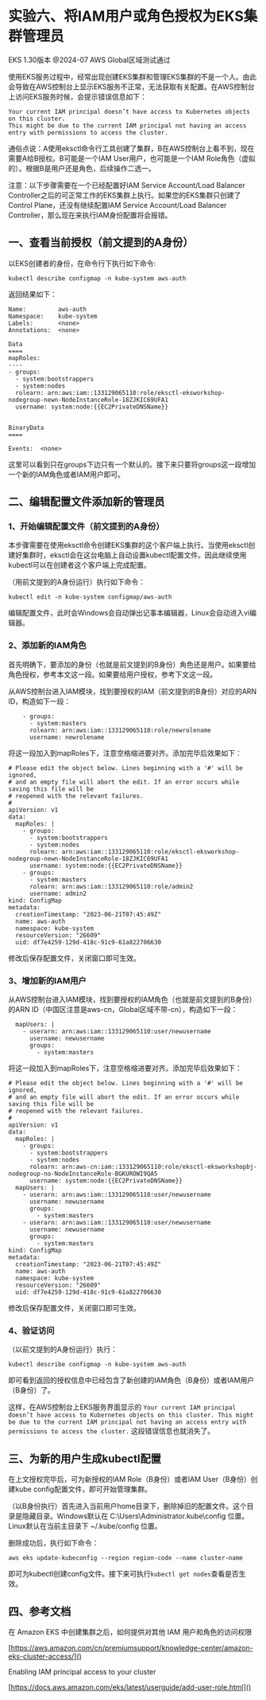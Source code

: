 # 实验六、将IAM用户或角色授权为EKS集群管理员

EKS 1.30版本 @2024-07 AWS Global区域测试通过

使用EKS服务过程中，经常出现创建EKS集群和管理EKS集群的不是一个人。由此会导致在AWS控制台上显示EKS服务不正常，无法获取有关配置。在AWS控制台上访问EKS服务时候，会提示错误信息如下：

```
Your current IAM principal doesn’t have access to Kubernetes objects on this cluster.
This might be due to the current IAM principal not having an access entry with permissions to access the cluster.
```

通俗点说：A使用eksctl命令行工具创建了集群，B在AWS控制台上看不到，现在需要A给B授权。B可能是一个IAM User用户，也可能是一个IAM Role角色（虚拟的）。根据B是用户还是角色，后续操作二选一。

注意：以下步骤需要在一个已经配置好IAM Service Account/Load Balancer Controller之后的可正常工作的EKS集群上执行。如果您的EKS集群只创建了Control Plane，还没有继续配置IAM Service Account/Load Balancer Controller，那么现在来执行IAM身份配置将会报错。

## 一、查看当前授权（前文提到的A身份）

以EKS创建者的身份，在命令行下执行如下命令:

```
kubectl describe configmap -n kube-system aws-auth
```

返回结果如下：

```
Name:         aws-auth
Namespace:    kube-system
Labels:       <none>
Annotations:  <none>

Data
====
mapRoles:
----
- groups:
  - system:bootstrappers
  - system:nodes
  rolearn: arn:aws:iam::133129065110:role/eksctl-eksworkshop-nodegroup-newn-NodeInstanceRole-18ZJKIC69UFA1
  username: system:node:{{EC2PrivateDNSName}}


BinaryData
====

Events:  <none>
```

这里可以看到只在groups下边只有一个默认的。接下来只要将groups这一段增加一个新的IAM角色或者IAM用户即可。

## 二、编辑配置文件添加新的管理员

### 1、开始编辑配置文件（前文提到的A身份）

本步骤需要在使用eksctl命令创建EKS集群的这个客户端上执行。当使用eksctl创建好集群时，eksctl会在这台电脑上自动设置kubectl配置文件。因此继续使用kubectl可以在创建者这个客户端上完成配置。

（用前文提到的A身份运行）执行如下命令：

```
kubectl edit -n kube-system configmap/aws-auth
```

编辑配置文件，此时会Windows会自动弹出记事本编辑器，Linux会自动进入vi编辑器。

### 2、添加新的IAM角色

首先明确下，要添加的身份（也就是前文提到的B身份）角色还是用户。如果要给角色授权，参考本文这一段。如果要给用户授权，参考下文这一段。

从AWS控制台进入IAM模块，找到要授权的IAM（前文提到的B身份）对应的ARN ID，构造如下一段：

```
    - groups:
      - system:masters
      rolearn: arn:aws:iam::133129065110:role/newrolename
      username: newrolename
```

将这一段加入到mapRoles下，注意空格缩进要对齐。添加完毕后效果如下：

```
# Please edit the object below. Lines beginning with a '#' will be ignored,
# and an empty file will abort the edit. If an error occurs while saving this file will be
# reopened with the relevant failures.
#
apiVersion: v1
data:
  mapRoles: |
    - groups:
      - system:bootstrappers
      - system:nodes
      rolearn: arn:aws:iam::133129065110:role/eksctl-eksworkshop-nodegroup-newn-NodeInstanceRole-18ZJKIC69UFA1
      username: system:node:{{EC2PrivateDNSName}}
    - groups:
      - system:masters
      rolearn: arn:aws:iam::133129065110:role/admin2
      username: admin2
kind: ConfigMap
metadata:
  creationTimestamp: "2023-06-21T07:45:49Z"
  name: aws-auth
  namespace: kube-system
  resourceVersion: "26609"
  uid: df7e4259-129d-418c-91c9-61a822706630
```

修改后保存配置文件，关闭窗口即可生效。

### 3、增加新的IAM用户

从AWS控制台进入IAM模块，找到要授权的IAM角色（也就是前文提到的B身份）的ARN ID（中国区注意是aws-cn，Global区域不带-cn），构造如下一段：

```
  mapUsers: | 
    - userarn: arn:aws:iam::133129065110:user/newusername 
      username: newusername 
      groups: 
        - system:masters
```

将这一段加入到mapRoles下，注意空格缩进要对齐。添加完毕后效果如下：

```
# Please edit the object below. Lines beginning with a '#' will be ignored,
# and an empty file will abort the edit. If an error occurs while saving this file will be
# reopened with the relevant failures.
#
apiVersion: v1
data:
  mapRoles: |
    - groups:
      - system:bootstrappers
      - system:nodes
      rolearn: arn:aws-cn:iam::133129065110:role/eksctl-eksworkshopbj-nodegroup-no-NodeInstanceRole-BGKUROWI9QA5
      username: system:node:{{EC2PrivateDNSName}}
  mapUsers: | 
    - userarn: arn:aws:iam::133129065110:user/newusername 
      username: newusername 
      groups: 
        - system:masters
    - userarn: arn:aws:iam::133129065110:user/newusername 
      username: newusername 
      groups: 
        - system:masters
kind: ConfigMap
metadata:
  creationTimestamp: "2023-06-21T07:45:49Z"
  name: aws-auth
  namespace: kube-system
  resourceVersion: "26609"
  uid: df7e4259-129d-418c-91c9-61a822706630
```

修改后保存配置文件，关闭窗口即可生效。

### 4、验证访问

（以前文提到的A身份运行）执行：

```
kubectl describe configmap -n kube-system aws-auth
```

即可看到返回的授权信息中已经包含了新创建的IAM角色（B身份）或者IAM用户（B身份）了。

这样，在AWS控制台上EKS服务界面显示的 `Your current IAM principal doesn’t have access to Kubernetes objects on this cluster. This might be due to the current IAM principal not having an access entry with permissions to access the cluster.` 这段错误信息也就消失了。

## 三、为新的用户生成kubectl配置

在上文授权完毕后，可为新授权的IAM Role（B身份）或者IAM User（B身份）创建kube config配置文件，即可开始管理集群。

（以B身份执行）首先进入当前用户home目录下，删除掉旧的配置文件。这个目录是隐藏目录。Windows默认在 C:\Users\Administrator\.kube\config 位置。Linux默认在当前主目录下 ~/.kube/config 位置。

删除成功后，执行如下命令：

```
aws eks update-kubeconfig --region region-code --name cluster-name
```

即可为kubectl创建config文件。接下来可执行`kubectl get nodes`查看是否生效。

## 四、参考文档

在 Amazon EKS 中创建集群之后，如何提供对其他 IAM 用户和角色的访问权限

[https://aws.amazon.com/cn/premiumsupport/knowledge-center/amazon-eks-cluster-access/]()

Enabling IAM principal access to your cluster

[https://docs.aws.amazon.com/eks/latest/userguide/add-user-role.html]()